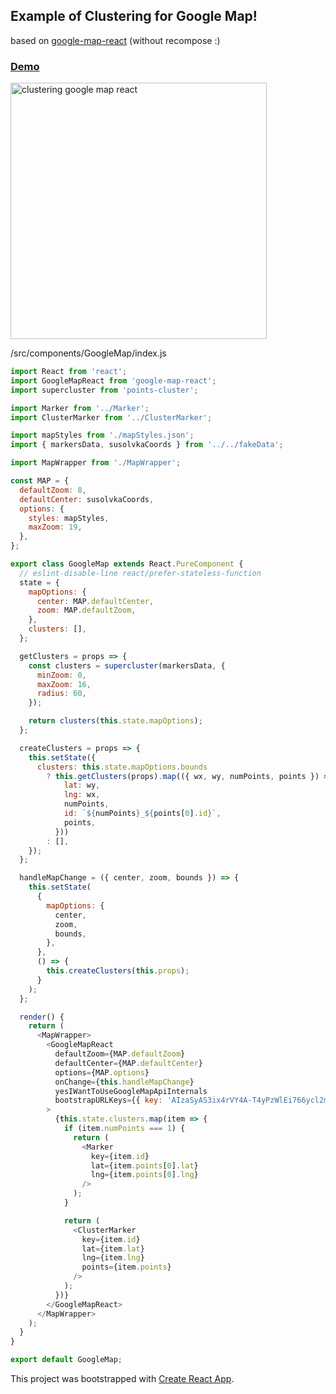 
## Example of Clustering for Google Map!

based on [google-map-react](https://github.com/istarkov/google-map-react) (without recompose :)

### [Demo](https://tim152.github.io/clustering-google-map-react/)
[<img src="https://github.com/Tim152/clustering-google-map-react/blob/master/public/demo.png" alt="clustering google map react" width="410">](https://tim152.github.io/clustering-google-map-react/)

/src/components/GoogleMap/index.js
```javascript
import React from 'react';
import GoogleMapReact from 'google-map-react';
import supercluster from 'points-cluster';

import Marker from '../Marker';
import ClusterMarker from '../ClusterMarker';

import mapStyles from './mapStyles.json';
import { markersData, susolvkaCoords } from '../../fakeData';

import MapWrapper from './MapWrapper';

const MAP = {
  defaultZoom: 8,
  defaultCenter: susolvkaCoords,
  options: {
    styles: mapStyles,
    maxZoom: 19,
  },
};

export class GoogleMap extends React.PureComponent {
  // eslint-disable-line react/prefer-stateless-function
  state = {
    mapOptions: {
      center: MAP.defaultCenter,
      zoom: MAP.defaultZoom,
    },
    clusters: [],
  };

  getClusters = props => {
    const clusters = supercluster(markersData, {
      minZoom: 0,
      maxZoom: 16,
      radius: 60,
    });

    return clusters(this.state.mapOptions);
  };

  createClusters = props => {
    this.setState({
      clusters: this.state.mapOptions.bounds
        ? this.getClusters(props).map(({ wx, wy, numPoints, points }) => ({
            lat: wy,
            lng: wx,
            numPoints,
            id: `${numPoints}_${points[0].id}`,
            points,
          }))
        : [],
    });
  };

  handleMapChange = ({ center, zoom, bounds }) => {
    this.setState(
      {
        mapOptions: {
          center,
          zoom,
          bounds,
        },
      },
      () => {
        this.createClusters(this.props);
      }
    );
  };

  render() {
    return (
      <MapWrapper>
        <GoogleMapReact
          defaultZoom={MAP.defaultZoom}
          defaultCenter={MAP.defaultCenter}
          options={MAP.options}
          onChange={this.handleMapChange}
          yesIWantToUseGoogleMapApiInternals
          bootstrapURLKeys={{ key: 'AIzaSyAS3ix4rVY4A-T4yPzWlEi766ycl2mY818' }}
        >
          {this.state.clusters.map(item => {
            if (item.numPoints === 1) {
              return (
                <Marker
                  key={item.id}
                  lat={item.points[0].lat}
                  lng={item.points[0].lng}
                />
              );
            }

            return (
              <ClusterMarker
                key={item.id}
                lat={item.lat}
                lng={item.lng}
                points={item.points}
              />
            );
          })}
        </GoogleMapReact>
      </MapWrapper>
    );
  }
}

export default GoogleMap;
```
This project was bootstrapped with [Create React App](https://github.com/facebookincubator/create-react-app).
